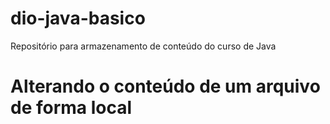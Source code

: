 # dio-java-basico
Repositório para armazenamento de conteúdo do curso de Java 
# Alterando o conteúdo de um arquivo de forma local